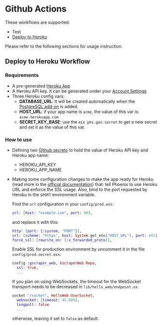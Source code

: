 # Github Actions

These workflows are supported:
- Test
- [Deploy to Heroku](#deploy-to-heroku-workflow)

Please refer to the following sections for usage instruction.

## Deploy to Heroku Workflow

### Requirements
- A pre-generated [Heroku App](https://devcenter.heroku.com/articles/creating-apps)
- A Heroku API key. It can be generated under your [Account Settings](https://dashboard.heroku.com/account#api-key)
- Three Heroku config vars:  
  - **DATABASE_URL**: It will be created automatically when the [PostgreSQL add-on](https://elements.heroku.com/addons/heroku-postgresql) is added.
  - **HOST_URL**: if your app name is `acme`, the value of this var is: `acme.herokuapp.com`
  - **SECRET_KEY_BASE**: use the `mix phx.gen.secret` to get a new secret and set it as the value of this var.

### How to use
- Defining two [Github secrets](https://docs.github.com/en/actions/reference/encrypted-secrets) to hold the value of Heroku API key and Heroku app name:
  - HEROKU_API_KEY
  - HEROKU_APP_NAME
- Making some configuration changes to make the app ready for Heroku (read more in the [official documentation](https://hexdocs.pm/phoenix/heroku.html#making-our-project-ready-for-heroku)) that: 
  tell Phoenix to use Heroku URL and enforce the SSL usage. Also, bind to the port requested by Heroku in the `$PORT` environment variable.

  Find the `url` configuration in your `config/prod.exs`: 
  ```elixir
  url: [host: "example.com", port: 80],
  ```
  and replace it with this:
  ```elixir
  http: [port: {:system, "PORT"}],
  url: [scheme: "https", host: System.get_env("HOST_URL"), port: 443],
  force_ssl: [rewrite_on: [:x_forwarded_proto]],
  ```
  Enable SSL for production environment by uncomment it in the file `config/prod.secret.exs`:
  ```elixir
  config :gscraper_web, GscraperWeb.Repo,
    ssl: true,
    ...  
  ```
  If you plan on using WebSockets, the timeout for the WebSocket transport needs to be decreased in `lib/hello_web/endpoint.ex`. 
  ```elixir
  socket "/socket", HelloWeb.UserSocket,
    websocket: [timeout: 45_000],
    longpoll: false
    ...  
  ```
  otherwise, leaving it set to `false` as default.